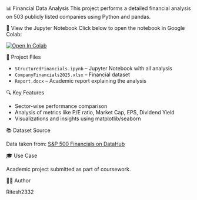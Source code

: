 📊 Financial Data Analysis
This project performs a detailed financial analysis on 503 publicly listed companies using Python and pandas.


🚀 View the Jupyter Notebook
Click below to open the notebook in Google Colab:

[![Open In Colab](https://colab.research.google.com/assets/colab-badge.svg)](https://colab.research.google.com/github/Ritesh2332/Financial_Data_Analysis/blob/main/StructuredFinancials.ipynb)



📁 Project Files
- `StructuredFinancials.ipynb` – Jupyter Notebook with all analysis
- `CompanyFinancials2025.xlsx` – Financial dataset
- `Report.docx` – Academic report explaining the analysis

🔍 Key Features

- Sector-wise performance comparison
- Analysis of metrics like P/E ratio, Market Cap, EPS, Dividend Yield
- Visualizations and insights using matplotlib/seaborn

📚 Dataset Source

Data taken from: [S&P 500 Financials on DataHub](https://datahub.io/core/s-and-p-500-companies-financials)

🎓 Use Case

Academic project submitted as part of coursework.

🧑‍💻 Author

Ritesh2332


